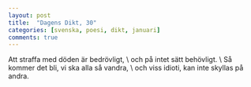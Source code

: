 ```yaml
---
layout: post
title:  "Dagens Dikt, 30"
categories: [svenska, poesi, dikt, januari]
comments: true
---
```


Att straffa med döden är bedrövligt, \\
och på intet sätt behövligt. \\
Så kommer det bli, vi ska alla så vandra, \\
och viss idioti, kan inte skyllas på andra.